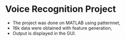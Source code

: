 # Voice Recognition Project

- The project was done on MATLAB using patternnet,
- 16k data were obtained with feature generation,
- Output is displayed in the GUI.
